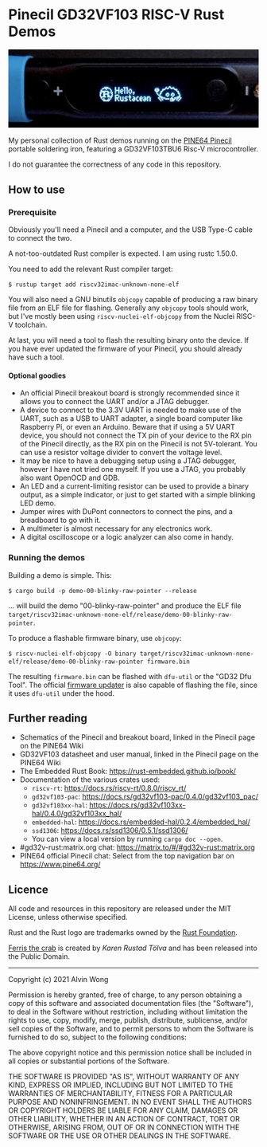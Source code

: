 Pinecil GD32VF103 RISC-V Rust Demos
===

![Pinecil running OLED demo animation](anim.gif)

My personal collection of Rust demos running on the [PINE64 Pinecil][pinecil]
portable soldering iron, featuring a GD32VF103TBU6 Risc-V microcontroller.

I do not guarantee the correctness of any code in this repository.

[pinecil]: https://wiki.pine64.org/wiki/Pinecil


How to use
---

### Prerequisite

Obviously you'll need a Pinecil and a computer, and the USB Type-C cable to
connect the two.

A not-too-outdated Rust compiler is expected. I am using rustc 1.50.0.

You need to add the relevant Rust compiler target:

```
$ rustup target add riscv32imac-unknown-none-elf
```

You will also need a GNU binutils `objcopy` capable of producing a raw binary
file from an ELF file for flashing. Generally any `objcopy` tools should work,
but I've mostly been using `riscv-nuclei-elf-objcopy` from the Nuclei RISC-V
toolchain.

At last, you will need a tool to flash the resulting binary onto the device.
If you have ever updated the firmware of your Pinecil, you should already have
such a tool.

#### Optional goodies

- An official Pinecil breakout board is strongly recommended since it allows
  you to connect the UART and/or a JTAG debugger.
- A device to connect to the 3.3V UART is needed to make use of the UART, such
  as a USB to UART adapter, a single board computer like Raspberry Pi, or even
  an Arduino. Beware that if using a 5V UART device, you should not connect the
  TX pin of your device to the RX pin of the Pinecil directly, as the RX pin on
  the Pinecil is not 5V-tolerant. You can use a resistor voltage divider to
  convert the voltage level.
- It may be nice to have a debugging setup using a JTAG debugger, however I have
  not tried one myself. If you use a JTAG, you probably also want OpenOCD and
  GDB.
- An LED and a current-limiting resistor can be used to provide a binary
  output, as a simple indicator, or just to get started with a simple blinking
  LED demo.
- Jumper wires with DuPont connectors to connect the pins, and a breadboard
  to go with it.
- A multimeter is almost necessary for any electronics work.
- A digital oscilloscope or a logic analyzer can also come in handy.

### Running the demos

Building a demo is simple. This:

```
$ cargo build -p demo-00-blinky-raw-pointer --release
```

... will build the demo "00-blinky-raw-pointer" and produce the ELF file
`target/riscv32imac-unknown-none-elf/release/demo-00-blinky-raw-pointer`.

To produce a flashable firmware binary, use `objcopy`:

```
$ riscv-nuclei-elf-objcopy -O binary target/riscv32imac-unknown-none-elf/release/demo-00-blinky-raw-pointer firmware.bin
```

The resulting `firmware.bin` can be flashed with `dfu-util` or the
"GD32 Dfu Tool". The official [firmware updater][updater] is also capable of
flashing the file, since it uses `dfu-util` under the hood.

[updater]: https://github.com/pine64/pinecil-firmware-updater


Further reading
---

- Schematics of the Pinecil and breakout board, linked in the Pinecil page on
  the PINE64 Wiki
- GD32VF103 datasheet and user manual, linked in the Pinecil page on the PINE64
  Wiki
- The Embedded Rust Book: https://rust-embedded.github.io/book/
- Documentation of the various crates used:
    - `riscv-rt`: https://docs.rs/riscv-rt/0.8.0/riscv_rt/
    - `gd32vf103-pac`: https://docs.rs/gd32vf103-pac/0.4.0/gd32vf103_pac/
    - `gd32vf103xx-hal`: https://docs.rs/gd32vf103xx-hal/0.4.0/gd32vf103xx_hal/
    - `embedded-hal`: https://docs.rs/embedded-hal/0.2.4/embedded_hal/
    - `ssd1306`: https://docs.rs/ssd1306/0.5.1/ssd1306/
    - You can view a local version by running `cargo doc --open`.
- #gd32v-rust:matrix.org chat: https://matrix.to/#/#gd32v-rust:matrix.org
- PINE64 official Pinecil chat: Select from the top navigation bar on https://www.pine64.org/


Licence
---

All code and resources in this repository are released under the MIT License,
unless otherwise specified.

Rust and the Rust logo are trademarks owned by the [Rust Foundation].

[Ferris the crab] is created by *Karen Rustad Tölva* and has been
released into the Public Domain.

[Rust Foundation]: https://foundation.rust-lang.org/
[Ferris the crab]: https://www.rustacean.net/

---

Copyright (c) 2021 Alvin Wong

Permission is hereby granted, free of charge, to any person obtaining a copy
of this software and associated documentation files (the "Software"), to deal
in the Software without restriction, including without limitation the rights
to use, copy, modify, merge, publish, distribute, sublicense, and/or sell
copies of the Software, and to permit persons to whom the Software is
furnished to do so, subject to the following conditions:

The above copyright notice and this permission notice shall be included in all
copies or substantial portions of the Software.

THE SOFTWARE IS PROVIDED "AS IS", WITHOUT WARRANTY OF ANY KIND, EXPRESS OR
IMPLIED, INCLUDING BUT NOT LIMITED TO THE WARRANTIES OF MERCHANTABILITY,
FITNESS FOR A PARTICULAR PURPOSE AND NONINFRINGEMENT. IN NO EVENT SHALL THE
AUTHORS OR COPYRIGHT HOLDERS BE LIABLE FOR ANY CLAIM, DAMAGES OR OTHER
LIABILITY, WHETHER IN AN ACTION OF CONTRACT, TORT OR OTHERWISE, ARISING FROM,
OUT OF OR IN CONNECTION WITH THE SOFTWARE OR THE USE OR OTHER DEALINGS IN THE
SOFTWARE.
